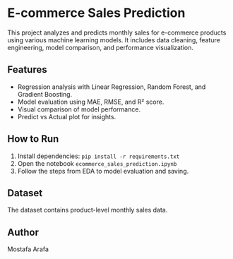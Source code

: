 # E-commerce Sales Prediction

This project analyzes and predicts monthly sales for e-commerce products using various machine learning models. It includes data cleaning, feature engineering, model comparison, and performance visualization.

## Features
- Regression analysis with Linear Regression, Random Forest, and Gradient Boosting.
- Model evaluation using MAE, RMSE, and R² score.
- Visual comparison of model performance.
- Predict vs Actual plot for insights.

## How to Run
1. Install dependencies: `pip install -r requirements.txt`
2. Open the notebook `ecommerce_sales_prediction.ipynb`
3. Follow the steps from EDA to model evaluation and saving.

## Dataset
The dataset contains product-level monthly sales data.

## Author
Mostafa Arafa

